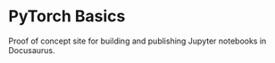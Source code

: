 # PyTorch Basics
Proof of concept site for building and publishing Jupyter notebooks in Docusaurus. 
